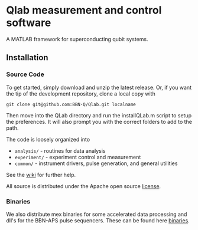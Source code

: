 # Qlab measurement and control software

A MATLAB framework for superconducting qubit systems.

## Installation

### Source Code

To get started, simply download and unzip the latest release. Or, if you want the tip of the development repository, clone a local copy with

	git clone git@github.com:BBN-Q/Qlab.git localname

Then move into the QLab directory and run the installQLab.m script to setup the preferences.  It will also prompt you with the correct folders to add to the path.

The code is loosely organized into

* `analysis/` - routines for data analysis
* `experiment/` - experiment control and measurement
* `common/` - instrument drivers, pulse generation, and general utilities

See the [wiki][] for further help.

All source is distributed under the Apache open source [license][].

### Binaries

We also distribute mex binaries for some accelerated data processing and dll's for the BBN-APS pulse sequencers.  These can be found here [binaries].

[wiki]: http://github.com/BBN-Q/Qlab/wiki
[Pulse-Generation]: http://github.com/BBN-Q/Qlab/wiki/Pulse-Generation
[license]: http://github.com/BBN-Q/Qlab/blob/master/LICENSE
[binaries]: https://drive.google.com/folderview?id=0B5nllspmfYgUNWdMS1gwNW9nSXM&usp=sharing
